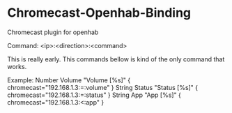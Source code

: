 # Chromecast-Openhab-Binding
Chromecast plugin for openhab

Command:
\<ip\>:\<direction\>:\<command\>

This is really early.
This commands bellow is kind of the only command that works.

Example:
Number  Volume "Volume [%s]" { chromecast="192.168.1.3:=:volume" }
String  Status "Status [%s]" { chromecast="192.168.1.3:=:status" }
String  App "App [%s]" { chromecast="192.168.1.3:<:app" }
